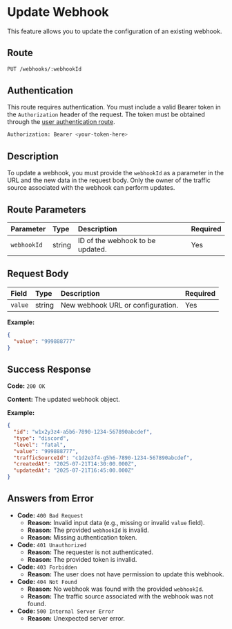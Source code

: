 # Update Webhook

This feature allows you to update the configuration of an existing webhook.

## Route

```bash
PUT /webhooks/:webhookId
```

## Authentication

This route requires authentication. You must include a valid Bearer token in the `Authorization` header of the request. The token must be obtained through the [user authentication route](/api/user/authuser/).

```bash
Authorization: Bearer <your-token-here>
```

## Description

To update a webhook, you must provide the `webhookId` as a parameter in the URL and the new data in the request body. Only the owner of the traffic source associated with the webhook can perform updates.

## Route Parameters

| Parameter   | Type   | Description                      | Required |
| :---------- | :----- | :------------------------------- | :------- |
| `webhookId` | string | ID of the webhook to be updated. | Yes      |

## Request Body

| Field   | Type   | Description                       | Required |
| :------ | :----- | :-------------------------------- | :------- |
| `value` | string | New webhook URL or configuration. | Yes      |

**Example:**

```json
{
  "value": "999888777"
}
```

## Success Response

**Code:** `200 OK`

**Content:** The updated webhook object.

**Example:**

```json
{
  "id": "w1x2y3z4-a5b6-7890-1234-567890abcdef",
  "type": "discord",
  "level": "fatal",
  "value": "999888777",
  "trafficSourceId": "c1d2e3f4-g5h6-7890-1234-567890abcdef",
  "createdAt": "2025-07-21T14:30:00.000Z",
  "updatedAt": "2025-07-21T16:45:00.000Z"
}
```

## Answers from Error

- **Code:** `400 Bad Request`
  - **Reason:** Invalid input data (e.g., missing or invalid `value` field).
  - **Reason:** The provided `webhookId` is invalid.
  - **Reason:** Missing authentication token.
- **Code:** `401 Unauthorized`
  - **Reason:** The requester is not authenticated.
  - **Reason:** The provided token is invalid.
- **Code:** `403 Forbidden`
  - **Reason:** The user does not have permission to update this webhook.
- **Code:** `404 Not Found`
  - **Reason:** No webhook was found with the provided `webhookId`.
  - **Reason:** The traffic source associated with the webhook was not found.
- **Code:** `500 Internal Server Error`
  - **Reason:** Unexpected server error.

